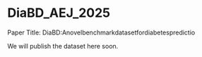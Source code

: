 # DiaBD_AEJ_2025

Paper Title: DiaBD:Anovelbenchmarkdatasetfordiabetespredictio

We will publish the dataset here soon. 
